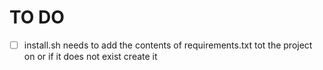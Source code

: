 # TO DO

- [ ] install.sh needs to add the contents of requirements.txt tot the project on or if it does not exist create it